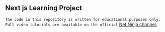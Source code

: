 ## Next js Learning Project

`The code in this repository is written for educational purposes only. Full video tutorials are available on the official` [Net Ninja channel.](https://netninja.dev)

#